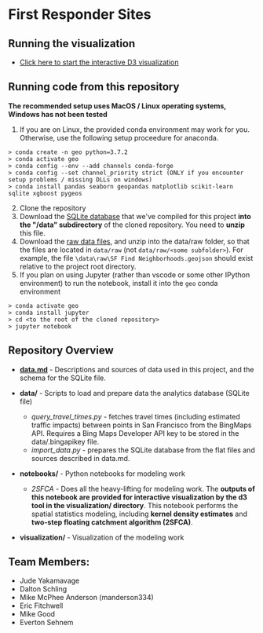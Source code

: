 # First Responder Sites

## Running the visualization

* [Click here to start the interactive D3 visualization](https://github.gatech.edu/pages/cse6242TeamDataWranglers/firstrespondersites/visualization/)

## Running code from this repository

**The recommended setup uses MacOS / Linux operating systems, Windows has not been tested**

1. If you are on Linux, the provided conda environment may work for you.  Otherwise, use the following setup proceedure for anaconda.
```
> conda create -n geo python=3.7.2
> conda activate geo
> conda config --env --add channels conda-forge
> conda config --set channel_priority strict (ONLY if you encounter setup problems / missing DLLs on windows)
> conda install pandas seaborn geopandas matplotlib scikit-learn sqlite xgboost pygeos
```
2. Clone the repository
3. Download the [SQLite database](https://gtvault-my.sharepoint.com/:u:/g/personal/manderson334_gatech_edu/EUCVCElcpSFLswnJB7sPHowB0fpm7eIoBumUq0avyfNFIw?e=lFwjYc) that we've compiled for this project **into the "/data" subdirectory** of the cloned repository.  You need to **unzip** this file.
4. Download the [raw data files](https://gtvault-my.sharepoint.com/:f:/g/personal/manderson334_gatech_edu/EqrEYtMOW6dGt85xNxecW4sBhDtIylYJRO3Lne_itGbo2Q?e=ejda7p), and unzip into the data/raw folder, so that the files are located in `data/raw` (not `data/raw/<some subfolder>`).  For example, the file `\data\raw\SF Find Neighborhoods.geojson` should exist relative to the project root directory.
5. If you plan on using Jupyter (rather than vscode or some other IPython environment) to run the notebook, install it into the ``geo`` conda environment
```
> conda activate geo
> conda install jupyter
> cd <to the root of the cloned repository>
> jupyter notebook
```

## Repository Overview

* **[data.md](data.md)** - Descriptions and sources of data used in this project, and the schema for the SQLite file.

* **data/** - Scripts to load and prepare data the analytics database (SQLite file)
  * *query_travel_times.py* - fetches travel times (including estimated traffic impacts) between points in San Francisco from the BingMaps API.  Requires a Bing Maps Developer API key to be stored in the data/.bingapikey file.
  * *import_data.py* - prepares the SQLite database from the flat files and sources described in data.md.

* **notebooks/** - Python notebooks for modeling work
  * *2SFCA* - Does all the heavy-lifting for modeling work.  The **outputs of this notebook are provided for interactive visualization by the d3 tool in the visualization/ directory**.  This notebook performs the spatial statistics modeling, including **kernel density estimates** and **two-step floating catchment algorithm (2SFCA)**.  

* **visualization/** - Visualization of the modeling work
## Team Members:
* Jude Yakamavage
* Dalton Schling
* Mike McPhee Anderson (manderson334)
* Eric Fitchwell
* Mike Good
* Everton Sehnem

